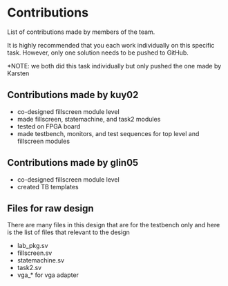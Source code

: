 # Contributions
List of contributions made by members of the team.

It is highly recommended that you each work individually on this specific task. However, only one solution needs to be pushed to GitHub.

*NOTE: we both did this task individually but only pushed the one made by Karsten

## Contributions made by kuy02
- co-designed fillscreen module level
- made fillscreen, statemachine, and task2 modules
- tested on FPGA board
- made testbench, monitors, and test sequences for top level and fillscreen modules

## Contributions made by glin05
- co-designed fillscreen module level
- created TB templates

## Files for raw design
There are many files in this design that are for the testbench only and here is the list of files that relevant to the design
- lab_pkg.sv
- fillscreen.sv
- statemachine.sv
- task2.sv
- vga_* for vga adapter
